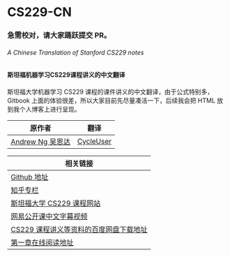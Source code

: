 # CS229-CN

### 急需校对，请大家踊跃提交 PR。

###### A Chinese Translation of Stanford CS229 notes
#### 斯坦福机器学习CS229课程讲义的中文翻译

斯坦福大学机器学习 CS229 课程的课件讲义的中文翻译，由于公式特别多，Gitbook 上面的体验很差，所以大家目前先尽量凑活一下，后续我会把 HTML 放到我个人博客上进行呈现。


|原作者|翻译|
|--|--|
|[Andrew Ng  吴恩达](http://www.andrewng.org/)|[CycleUser](https://www.zhihu.com/people/cycleuser/columns)|

|相关链接|
|--|
|[Github 地址](https://github.com/Kivy-CN/Stanford-CS-229-CN)|
|[知乎专栏](https://zhuanlan.zhihu.com/MachineLearn)|
|[斯坦福大学 CS229 课程网站](http://cs229.stanford.edu/)|
|[网易公开课中文字幕视频](http://open.163.com/movie/2008/1/M/C/M6SGF6VB4_M6SGHFBMC.html)|
|[CS229 课程讲义等资料的百度网盘下载地址](https://pan.baidu.com/s/1bpfh96Z)|
|[第一章在线阅读地址](http://blog.cycleuser.org/cs229/notes1.html)|









